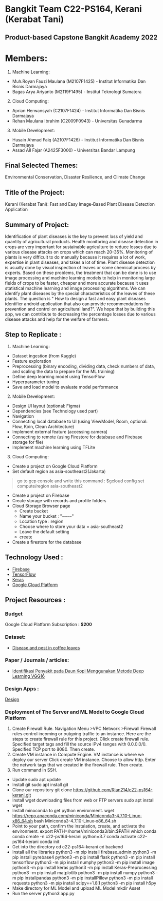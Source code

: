 # Bangkit Team C22-PS164, Kerani (Kerabat Tani)

Product-based Capstone Bangkit Academy 2022
--
# Members:
1. Machine Learning:
- Muh.Royan Fauzi Maulana (M2107F1425) - Institut Informatika Dan Bisnis Darmajaya
- Bagas Arya Ariyanto (M2119F1495) - Institut Teknologi Sumatera

2. Cloud Computing:
- Aprian Herwansyah (C2107F1424) - Institut Informatika Dan Bisnis Darmajaya
- Rehan Maulana Ibrahim (C2009F0943) - Universitas Gunadarma

3. Mobile Development:
- Husain Ahmad Faiq (A2107F1426) - Institut Informatika Dan Bisnis Darmajaya
- Assad All Fajar (A2425F3000) - Universitas Bandar Lampung

Final Selected Themes:
--
Environmental Conservation, Disaster Resilience, and Climate Change

Title of the Project: 
--
Kerani (Kerabat Tani): Fast and Easy Image-Based Plant Disease Detection Application

Summary of Project: 
--
Identification of plant diseases is the key to prevent loss of yield and quantity of agricultural products. Health monitoring and disease detection in crops are very important for sustainable agriculture to reduce losses due to various disease attacks on crops which can reach 20-35%. Monitoring of plants is very difficult to do manually because it requires a lot of work, expertise in plant diseases, and takes a lot of time. Plant disease detection is usually done by visual inspection of leaves or some chemical process by experts. Based on these problems, the treatment that can be done is to use image processing and machine learning models to help in monitoring large fields of crops to be faster, cheaper and more accurate because it uses statistical machine learning and image processing algorithms. We can identify plant diseases by the special characteristics of the leaves of these plants. The question is " How to design a fast and easy plant diseases identifier android application that also can provide recommendations for prevention and control on agricultural land?". We hope that by building this app, we can contribute to decreasing the percentage losses due to various disease attacks and help for the welfare of farmers. 

Step to Replicate : 
--

1. Machine Learning:
- Dataset ingestion (from Kaggle)
- Feature exploration
- Preprocessing (binary encoding, dividing data, check numbers of data, and scaling the data to prepare for the ML training)
- Define deep learning model using TensorFlow 
- Hyperparameter tuning 
- Save and load model to evaluate model performance

2. Mobile Development:
- Design UI layout (optional: Figma)
- Dependencies (see Technology used part)
- Navigation
- Connecting local database to UI (using ViewModel, Room, optional: Flow, Koin, Clean Architecture)
- Implement external feature (accessing camera)
- Connecting to remote (using Firestore for database and Firebase storage for file)
- Implement machine learning using TFLite

3. Cloud Computing:
- Create a project on Google Cloud Platform
- Set default region as asia-southeast2(Jakarta)
> go to gcp console and write this command : $gcloud config set compute/region asia-southeast2
- Create a project on Firebase
- Create storage with records and profile folders
- Cloud Storage Browser page
  - Create bucket
  - Name your bucket : "-----"
  - Location type : region
  - Choose where to store your data = asia-southeast2
  - Leave the default setting
  - create
- Create a firestore for the database 

Technology Used : 
--
- [Firebase](https://firebase.google.com)
- [TensorFlow](https://www.tensorflow.org/lite/guide/android)
- [Keras]([https://keras.io/])
- [Google Cloud Platform](https://cloud.google.com/gcp)

Project Resources : 
--
### Budget
Google Cloud Platform Subscription : **$200**

### Dataset:
- [Disease and pest in coffee leaves]([https://www.kaggle.com/datasets/alvarole/coffee-leaves-disease])

### Paper / Journals / articles:
- [Identifikasi Penyakit pada Daun Kopi Menggunakan Metode Deep Learning VGG16](https://jurnal.yudharta.ac.id/v2/index.php/EXPLORE-IT/article/view/2689)

### Design Apps :
[Design](https://www.figma.com/file/j81lA9sBapgNRp8tfqKYZG/Kerani-(Kerabat-Tani)?node-id=0%3A1)

### Deployment of The Server and ML Model to Google Cloud Platform
1. Create Firewall Rule. Navigation Menu >VPC Network >Firewall
Firewall rules control incoming or outgoing traffic to an instance. Here are the steps to create firewall rule for this project.
Click create firewall rule. Specified target tags and fill the source IPv4 ranges with 0.0.0.0/0. Specified TCP port to 8080. Then create.
2. Create VM instance in Compute Engine. VM instance is where we deploy our server
Click create VM instance. Choose to allow http. Enter the network tags that we created in the firewall rule. Then create.
3. Run command in SSH.
- Update
  sudo apt update
- Install git
  sudo apt install git
- Clone our repository
  git clone https://github.com/Rian214/c22-ps164-kerani.git
- Install wget downloading files from web or FTP servers
  sudo apt install wget
- Install minoconda to get python environment.
  wget https://repo.anaconda.com/miniconda/Miniconda3-4.7.10-Linux-x86_64.sh
  bash Miniconda3-4.7.10-Linux-x86_64.sh
- Point to your path, confirm the instalation, create, and activate the environment.
  export PATH=/home/<your folder name>/miniconda3/bin:$PATH
  which conda
  conda create -n c22-ps164-kerani python=3.7
  conda activate c22-ps164-kerani
  conda init
- Get into the directory
  cd c22-ps164-kerani
  cd backend
- Install all the libraries
  python3 -m pip install firebase_admin
  python3 -m pip install pyrebase4
  python3 -m pip install flask
  python3 -m pip install tensorflow
  python3 -m pip install numphy
  python3 -m pip install image
  python3 -m pip install keras
  python3 -m pip install Keras-Preprocessing
  python3 -m pip install matplotlib
  python3 -m pip install numpy
  python3 -m pip installpandas
  python3 -m pip installPillow
  python3 -m pip install requests
  python3 -m pip install scipy==1.8.1
  python3 -m pip install h5py
- Make directory for ML Model and upload ML Model
  mkdir Asset
- Run the server
  python3 app.py
  
